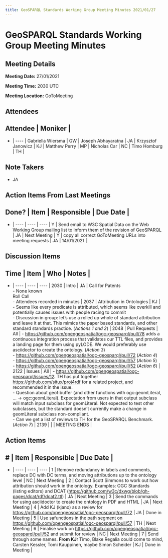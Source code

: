 ```yaml
---
title: GeoSPARQL Standards Working Group Meeting Minutes 2021/01/27
---
```

# GeoSPARQL Standards Working Group Meeting Minutes
## Meeting Details
**Meeting Date:** 27/01/2021

**Meeting Time:** 2030 UTC

**Meeting Location:** GoToMeeting  

## Attendees
Attendee | Moniker |
---
- | ---- |
Gabriella Wiersma | GW |
Joseph Abhayaratna | JA |
Krzysztof Janowicz | KJ |
Matthew Perry | MP |
Nicholas Car | NC |
Timo Homburg | TH |

## Note Takers
- JA

## Action Items From Last Meetings
Done? | Item | Responsible | Due Date |
---
- | ---- | ---- | ---- |
Y | Send email to W3C Spatial Data on the Web Working Group mailing list to inform them of the revision of GeoSPARQL | JA | Next Meeting |
Y | copy all correct GoToMeeting URLs into meeting requests | JA | 14/01/2021 |

## Discussion Items
Time | Item | Who | Notes |
---
- | ---- | ---- | ---- |
2030 | Intro | JA | Call for Patents <BR/> - None known <BR/> Roll Call <BR/> - Attendees recorded in minutes |
2037 | Attribution in Ontologies | KJ | - Seems like every predicate is attributed, which seems like overkill and potentially causes issues with people racing to commit <BR/> - Discussion in group: let’s use a rolled up whole of standard attribution and leave it at that. This mimics the paper based standards, and other standard standards practice. (*Actions 1 and 2*) |
2048 | Pull Requests | All | - https://github.com/opengeospatial/ogc-geosparql/pull/78 adds a continuous integration process that validates our TTL files, and provides a landing page for them using pyLODE. We would preferably use asciidoctor to create the ontology. (*Action 3*) <BR/> - https://github.com/opengeospatial/ogc-geosparql/pull/72 (*Action 4*) <BR/> - https://github.com/opengeospatial/ogc-geosparql/pull/57 (*Action 5*) <BR/> - https://github.com/opengeospatial/ogc-geosparql/pull/52 (*Action 6*) |
2122 | Issues | All | - https://github.com/opengeospatial/ogc-geosparql/issues/12: TH has put together https://github.com/situx/proj4rdf for a related project, and recommended it in the issue. <BR/> - Question about geof:buffer (and other functions with ogc:geomLiteral, ... -> ogc:geomLiteral). Expectation from users in that output subclass will match input subclass for geomLiteral. Not expected to test other subclasses, but the standard doesn’t currently make a change in geomLiteral subclass non-compliant. <BR/> - Can we get a list of reviews to TH for the GeoSPARQL Benchmark. (*Action 7*) |
2139 | | | MEETING ENDS |

## Action Items
\# | Item | Responsible | Due Date |
---
- | ---- | ---- | ---- |
1 | Remove redundancy in labels and comments, replace DC with DC terms, and moving attributions up to the ontology level | NC | Next Meeting |
2 | Contact Scott Simmons to work out how attribution should work in the ontology. Examples: OGC Standards (listing editors) and DCAT (https://github.com/w3c/dxwg/blob/gh-pages/dcat/rdf/dcat2.ttl) | JA | Next Meeting |
3 | Send the commands for using asciidoctor to create the ontology in PDF and HTML | JA | Next Meeting |
4 | Add KJ (kjano) as a review for https://github.com/opengeospatial/ogc-geosparql/pull/72 | JA | Done in Meeting |
5 | Use safunctions in the path segment on https://github.com/opengeospatial/ogc-geosparql/pull/57 | TH | Next Meeting |
6 | Finalise work on https://github.com/opengeospatial/ogc-geosparql/pull/52 and submit for review | NC | Next Meeting |
7 | Send through some names. **From KJ:** Timo, Blake Regalia could come to mind, Carsten Kessler, Tomi Kauppinen, maybe Simon Scheider | KJ | Done in Meeting |
